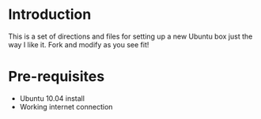 Introduction
=============

This is a set of directions and files for setting up a new Ubuntu box just the way I like it.  Fork and modify as you see fit!

Pre-requisites
==============

* Ubuntu 10.04 install
* Working internet connection
